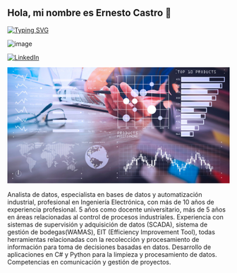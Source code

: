 ## Hola, mi nombre es Ernesto Castro 👋

[![Typing SVG](https://readme-typing-svg.demolab.com/?lines=Analista+de+datos;Automatizacion+Industrial;Ingeniero+Electronico)](https://git.io/typing-svg)

![image](https://github.com/user-attachments/assets/03b38dac-1975-4baa-bb8c-d1a91495f873)

[![LinkedIn](https://github.com/user-attachments/assets/03b38dac-1975-4baa-bb8c-d1a91495f873)](https://www.linkedin.com/in/ernesto-castro-024216342/)

<img src="https://github.com/ercastrob76/ercastrob76/blob/main/como-hacer-un-analisis-de-datos.jpg?raw=true">

Analista de datos, especialista en bases de datos y automatización industrial, profesional en
Ingeniería Electrónica, con más de 10 años de experiencia profesional. 5 años como docente
universitario, más de 5 años en áreas relacionadas al control de procesos industriales.
Experiencia con sistemas de supervisión y adquisición de datos (SCADA), sistema de gestión
de bodegas(WAMAS), EIT (Efficiency Improvement Tool), todas herramientas relacionadas con
la recolección y procesamiento de información para toma de decisiones basadas en datos.
Desarrollo de aplicaciones en C# y Python para la limpieza y procesamiento de datos.
Competencias en comunicación y gestión de proyectos.
<!--
**ercastrob76/ercastrob76** is a ✨ _special_ ✨ repository because its `README.md` (this file) appears on your GitHub profile.

Here are some ideas to get you started:

🔭 Analista de datos
- 🌱 I’m currently learning ...
- 👯 I’m looking to collaborate on ...
- 🤔 I’m looking for help with ...
- 💬 Ask me about ...
- 📫 How to reach me: ...
- 😄 Pronouns: ...
- ⚡ Fun fact: ...
-->
